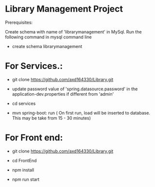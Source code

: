 # Library Management Project

Prerequisites:

Create schema with name of 'librarymanagement' in MySql. Run the following command in mysql command line

 - create schema librarymanagement

# For Services.:

 - git clone https://github.com/axd164330/Library.git

 - update password value of 'spring.datasource.password' in the application-dev.properties if different from 'admin'

 - cd services 

 - mvn spring-boot: run ( On first run, load will be inserted to database. This may be take from 15 - 30 minutes)


# For Front end:

 - git clone https://github.com/axd164330/Library.git

 - cd FrontEnd

 - npm install

 - npm run start
